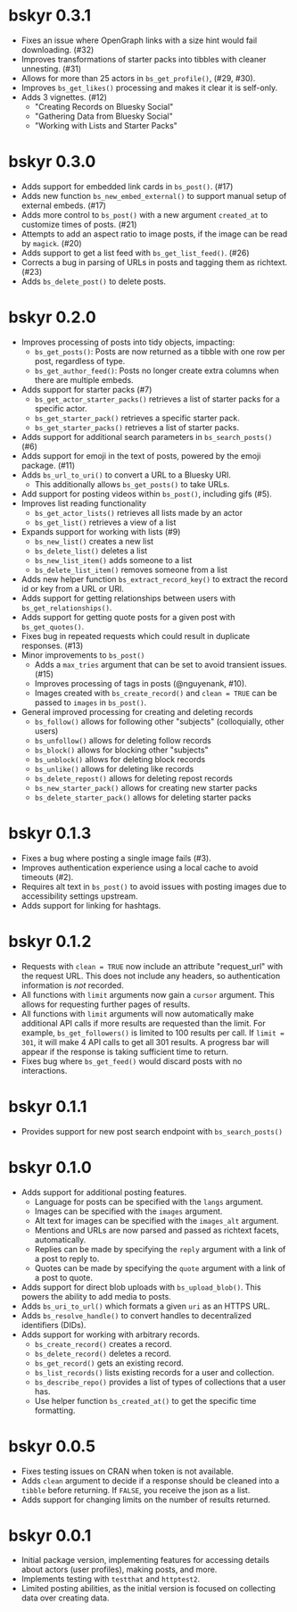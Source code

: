 # bskyr 0.3.1

* Fixes an issue where OpenGraph links with a size hint would fail downloading. (#32)
* Improves transformations of starter packs into tibbles with cleaner unnesting. (#31)
* Allows for more than 25 actors in `bs_get_profile()`, (#29, #30).
* Improves `bs_get_likes()` processing and makes it clear it is self-only.
* Adds 3 vignettes. (#12)
  * "Creating Records on Bluesky Social"
  * "Gathering Data from Bluesky Social"
  * "Working with Lists and Starter Packs"

# bskyr 0.3.0

* Adds support for embedded link cards in `bs_post()`. (#17)
* Adds new function `bs_new_embed_external()` to support manual setup of external embeds. (#17)
* Adds more control to `bs_post()` with a new argument `created_at` to customize times of posts. (#21)
* Attempts to add an aspect ratio to image posts, if the image can be read by `magick`. (#20)
* Adds support to get a list feed with `bs_get_list_feed()`. (#26)
* Corrects a bug in parsing of URLs in posts and tagging them as richtext. (#23)
* Adds `bs_delete_post()` to delete posts.

# bskyr 0.2.0

* Improves processing of posts into tidy objects, impacting:
  * `bs_get_posts()`: Posts are now returned as a tibble with one row per post, regardless of type.
  * `bs_get_author_feed()`: Posts no longer create extra columns when there are multiple embeds.
* Adds support for starter packs (#7)
  * `bs_get_actor_starter_packs()` retrieves a list of starter packs for a specific actor.
  * `bs_get_starter_pack()` retrieves a specific starter pack.
  * `bs_get_starter_packs()` retrieves a list of starter packs.
* Adds support for additional search parameters in `bs_search_posts()` (#6)
* Adds support for emoji in the text of posts, powered by the emoji package. (#11)
* Adds `bs_url_to_uri()` to convert a URL to a Bluesky URI.
  * This additionally allows `bs_get_posts()` to take URLs.
* Add support for posting videos within `bs_post()`, including gifs (#5).
* Improves list reading functionality
  * `bs_get_actor_lists()` retrieves all lists made by an actor
  * `bs_get_list()` retrieves a view of a list
* Expands support for working with lists (#9)
  * `bs_new_list()` creates a new list
  * `bs_delete_list()` deletes a list
  * `bs_new_list_item()` adds someone to a list 
  * `bs_delete_list_item()` removes someone from a list
* Adds new helper function `bs_extract_record_key()` to extract the record id or key from a URL or URI.
* Adds support for getting relationships between users with `bs_get_relationships()`.
* Adds support for getting quote posts for a given post with `bs_get_quotes()`.
* Fixes bug in repeated requests which could result in duplicate responses. (#13)
* Minor improvements to `bs_post()`
  * Adds a `max_tries` argument that can be set to avoid transient issues. (#15)
  * Improves processing of tags in posts (@nguyenank, #10).
  * Images created with `bs_create_record()` and `clean = TRUE` can be passed to `images` in `bs_post()`.
* General improved processing for creating and deleting records
  * `bs_follow()` allows for following other "subjects" (colloquially, other users)
  * `bs_unfollow()` allows for deleting follow records
  * `bs_block()` allows for blocking other "subjects"
  * `bs_unblock()` allows for deleting block records
  * `bs_unlike()` allows for deleting like records
  * `bs_delete_repost()` allows for deleting repost records
  * `bs_new_starter_pack()` allows for creating new starter packs
  * `bs_delete_starter_pack()` allows for deleting starter packs

# bskyr 0.1.3

* Fixes a bug where posting a single image fails (#3).
* Improves authentication experience using a local cache to avoid timeouts (#2).
* Requires alt text in `bs_post()` to avoid issues with posting images due to accessibility settings upstream.
* Adds support for linking for hashtags.

# bskyr 0.1.2

* Requests with `clean = TRUE` now include an attribute "request_url" with the request URL. This does not include any headers, so authentication information is *not* recorded.
* All functions with `limit` arguments now gain a `cursor` argument. This allows for requesting further pages of results.
* All functions with `limit` arguments will now automatically make additional API calls if more results are requested than the limit. For example, `bs_get_followers()` is limited to 100 results per call. If `limit = 301`, it will make 4 API calls to get all 301 results. A progress bar will appear if the response is taking sufficient time to return.
* Fixes bug where `bs_get_feed()` would discard posts with no interactions.

# bskyr 0.1.1

* Provides support for new post search endpoint with `bs_search_posts()`

# bskyr 0.1.0

* Adds support for additional posting features.
  * Language for posts can be specified with the `langs` argument.
  * Images can be specified with the `images` argument.
  * Alt text for images can be specified with the `images_alt` argument.
  * Mentions and URLs are now parsed and passed as richtext facets, automatically.
  * Replies can be made by specifying the `reply` argument with a link of a post to reply to.
  * Quotes can be made by specifying the `quote` argument with a link of a post to quote.
* Adds support for direct blob uploads with `bs_upload_blob()`. This powers the ability to add media to posts.
* Adds `bs_uri_to_url()` which formats a given `uri` as an HTTPS URL.
* Adds `bs_resolve_handle()` to convert handles to decentralized identifiers (DIDs).
* Adds support for working with arbitrary records.
  * `bs_create_record()` creates a record.
  * `bs_delete_record()` deletes a record.
  * `bs_get_record()` gets an existing record.
  * `bs_list_records()` lists existing records for a user and collection.
  * `bs_describe_repo()` provides a list of types of collections that a user has.
  * Use helper function `bs_created_at()` to get the specific time formatting.

# bskyr 0.0.5

* Fixes testing issues on CRAN when token is not available.
* Adds `clean` argument to decide if a response should be cleaned into a `tibble` before returning. If `FALSE`, you receive the json as a list.
* Adds support for changing limits on the number of results returned.

# bskyr 0.0.1

* Initial package version, implementing features for accessing details about actors (user profiles), making posts, and more.
* Implements testing with `testthat` and `httptest2`.
* Limited posting abilities, as the initial version is focused on collecting data over creating data.
